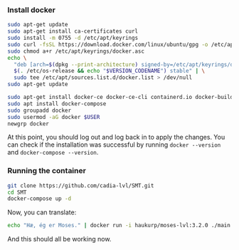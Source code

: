 ### Install docker

```bash
sudo apt-get update
sudo apt-get install ca-certificates curl
sudo install -m 0755 -d /etc/apt/keyrings
sudo curl -fsSL https://download.docker.com/linux/ubuntu/gpg -o /etc/apt/keyrings/docker.asc
sudo chmod a+r /etc/apt/keyrings/docker.asc
echo \
  "deb [arch=$(dpkg --print-architecture) signed-by=/etc/apt/keyrings/docker.asc] https://download.docker.com/linux/ubuntu \
  $(. /etc/os-release && echo "$VERSION_CODENAME") stable" | \
  sudo tee /etc/apt/sources.list.d/docker.list > /dev/null
sudo apt-get update

sudo apt-get install docker-ce docker-ce-cli containerd.io docker-buildx-plugin docker-compose-plugin
sudo apt install docker-compose
sudo groupadd docker
sudo usermod -aG docker $USER
newgrp docker
```
At this point, you should log out and log back in to apply the changes. You can check if the installation was successful by running `docker --version` and `docker-compose --version`.

### Running the container
```bash
git clone https://github.com/cadia-lvl/SMT.git
cd SMT
docker-compose up -d
```
Now, you can translate:
```bash
echo "Hæ, ég er Moses." | docker run -i haukurp/moses-lvl:3.2.0 ./main.py preprocess - - "is" | docker run -i haukurp/moses-smt:is-en /opt/moses/bin/moses -f /work/moses.ini | docker run -i haukurp/moses-lvl:3.2.0 ./main.py postprocess - - "en"
```

And this should all be working now.
